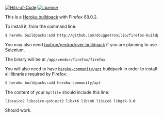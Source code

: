 [![Hits-of-Code](https://hitsofcode.com/github/dougpetronilio/firefox-buildpack)](https://hitsofcode.com/view/github/dougpetronilio/firefox-buildpack)
[![License](https://img.shields.io/badge/license-MIT-green.svg)](https://github.com/dougpetronilio/firefox-buildpack/blob/master/LICENSE.txt)

This is a [Heroku buildpack](http://devcenter.heroku.com/articles/buildpacks)
with Firefox 68.0.2.

To install it, from the command line:

```bash
$ heroku buildpacks:add http://github.com/dougpetronilio/firefox-buildpack
```

You may also need [buitron/geckodriver-buildpack](http://github.com/buitron/geckodriver-buildpack)
if you are planning to use Selenium.

The binary will be at `/app/vendor/firefox/firefox`.

You will also need to have [`heroku-community/apt`](https://elements.heroku.com/buildpacks/heroku/heroku-buildpack-apt)
buildpack in order
to install all libraries required by Firefox:

```bash
$ heroku buildpacks:add heroku-community/apt
```

The content of your `Aptfile` should include this line:

```
libcairo2 libcairo-gobject2 libxt6 libsm6 libice6 libgtk-3-0
```

Should work.

